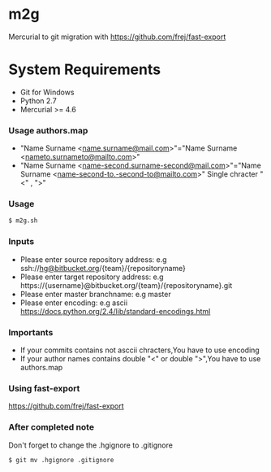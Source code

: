 # m2g
Mercurial to git migration with https://github.com/frej/fast-export

# System Requirements
  - Git for Windows
  - Python 2.7
  - Mercurial >= 4.6
### Usage authors.map
* "Name Surname <<name.surname@mail.com>>"="Name Surname <<nameto.surnameto@mailto.com>>"
* "Name Surname <<name-second.surname-second@mail.com>>"="Name Surname <<name-second-to.-second-to@mailto.com>>"
Single chracter "<" , ">"
### Usage
```sh
$ m2g.sh
```
### Inputs
* Please enter source repository address: e.g ssh://hg@bitbucket.org/{team}/{repositoryname}
* Please enter target repository address: e.g https://{username}@bitbucket.org/{team}/{repositoryname}.git
* Please enter master branchname: e.g master
* Please enter encoding: e.g ascii https://docs.python.org/2.4/lib/standard-encodings.html

### Importants
* If your commits contains not asccii chracters,You have to use encoding
* If your author names contains double "<" or double ">",You have to use authors.map

### Using fast-export
https://github.com/frej/fast-export

### After completed note
Don't forget to change the .hgignore to .gitignore
```sh
$ git mv .hgignore .gitignore
```